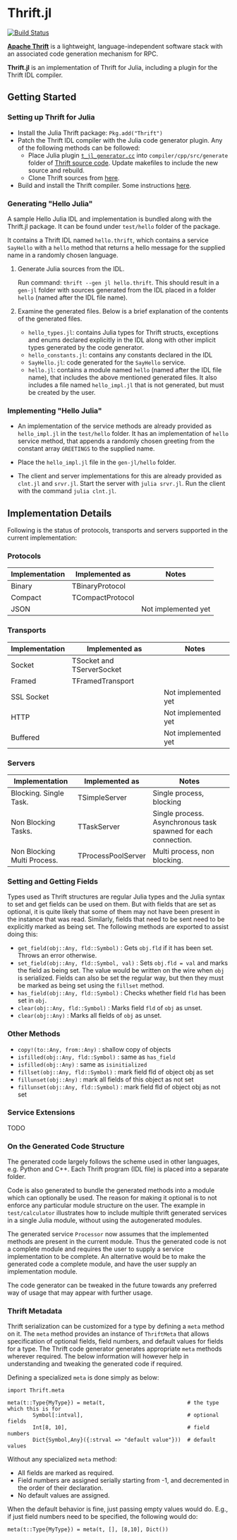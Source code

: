 # Thrift.jl

[![Build Status](https://travis-ci.org/tanmaykm/Thrift.jl.png)](https://travis-ci.org/tanmaykm/Thrift.jl)

[**Apache Thrift**](http://thrift.apache.org/) is a lightweight, language-independent software stack with an associated code generation mechanism for RPC.

**Thrift.jl** is an implementation of Thrift for Julia, including a plugin for the Thrift IDL compiler.

## Getting Started

### Setting up Thrift for Julia

- Install the Julia Thrift package: `Pkg.add("Thrift")`
- Patch the Thrift IDL compiler with the Julia code generator plugin. Any of the following methods can be followed:
    - Place Julia plugin [`t_jl_generator.cc`](https://github.com/tanmaykm/Thrift.jl/tree/master/compiler) into `compiler/cpp/src/generate` folder of [Thrift source code](http://thrift.apache.org/download/). Update makefiles to include the new source and rebuild.
    - Clone Thrift sources from [here](https://github.com/tanmaykm/thrift).
- Build and install the Thrift compiler. Some instructions [here](http://thrift.apache.org/tutorial/).

### Generating "Hello Julia"
A sample Hello Julia IDL and implementation is bundled along with the Thrift.jl package. It can be found under `test/hello` folder of the package.

It contains a Thrift IDL named `hello.thrift`, which contains a service `SayHello` with a `hello` method that returns a hello message for the supplied name in a randomly chosen language.

1. Generate Julia sources from the IDL.
   
   Run command: `thrift --gen jl hello.thrift`. 
   This should result in a `gen-jl` folder with sources generated from the IDL placed in a folder `hello` (named after the IDL file name).
   
2. Examine the generated files. Below is a brief explanation of the contents of the generated files.

   -  `hello_types.jl`: contains Julia types for Thrift structs, exceptions and enums declared explicitly in the IDL along with other implicit types generated by the code generator.
   - `hello_constants.jl`: contains any constants declared in the IDL
   - `SayHello.jl`: code generated for the `SayHello` service.
   - `hello.jl`: contains a module named `hello` (named after the IDL file name), that includes the above mentioned generated files. It also includes a file named `hello_impl.jl` that is not generated, but must be created by the user.

### Implementing "Hello Julia"
- An implementation of the service methods are already provided as `hello_impl.jl` in the `test/hello` folder. It has an implementation of `hello` service method, that appends a randomly chosen greeting from the constant array `GREETINGS` to the supplied name.

- Place the `hello_impl.jl` file in the `gen-jl/hello` folder.
   
- The client and server implementations for this are already provided as `clnt.jl` and `srvr.jl`. Start the server with `julia srvr.jl`. Run the client with the command `julia clnt.jl`.


## Implementation Details

Following is the status of protocols, transports and servers supported in the current implementation:

### Protocols

Implementation | Implemented as               | Notes
---            | ---                          | ---
Binary         | TBinaryProtocol              |
Compact        | TCompactProtocol             | 
JSON           |                              | Not implemented yet


### Transports

Implementation | Implemented as               | Notes
---            | ---                          | ---
Socket         | TSocket and TServerSocket    |
Framed         | TFramedTransport             |
SSL Socket     |                              | Not implemented yet
HTTP           |                              | Not implemented yet
Buffered       |                              | Not implemented yet


### Servers

Implementation              | Implemented as               | Notes
---                         | ---                          | ---
Blocking. Single Task.      | TSimpleServer                | Single process, blocking
Non Blocking Tasks.         | TTaskServer                  | Single process. Asynchronous task spawned for each connection.
Non Blocking Multi Process. | TProcessPoolServer           | Multi process, non blocking. 


### Setting and Getting Fields
Types used as Thrift structures are regular Julia types and the Julia syntax to set and get fields can be used on them. But with fields that are set as optional, it is quite likely that some of them may not have been present in the instance that was read. Similarly, fields that need to be sent need to be explicitly marked as being set. The following methods are exported to assist doing this:

- `get_field(obj::Any, fld::Symbol)` : Gets `obj.fld` if it has been set. Throws an error otherwise.
- `set_field(obj::Any, fld::Symbol, val)` : Sets `obj.fld = val` and marks the field as being set. The value would be written on the wire when `obj` is serialized. Fields can also be set the regular way, but then they must be marked as being set using the `fillset` method.
- `has_field(obj::Any, fld::Symbol)` : Checks whether field `fld` has been set in `obj`.
- `clear(obj::Any, fld::Symbol)` : Marks field `fld` of `obj` as unset.
- `clear(obj::Any)` : Marks all fields of `obj` as unset.


### Other Methods
- `copy!(to::Any, from::Any)` : shallow copy of objects
- `isfilled(obj::Any, fld::Symbol)` : same as `has_field`
- `isfilled(obj::Any)` : same as `isinitialized`
- `fillset(obj::Any, fld::Symbol)` : mark field fld of object obj as set
- `fillunset(obj::Any)` : mark all fields of this object as not set
- `fillunset(obj::Any, fld::Symbol)` : mark field fld of object obj as not set


### Service Extensions
TODO


### On the Generated Code Structure

The generated code largely follows the scheme used in other languages, e.g. Python and C++. Each Thrift program (IDL file) is placed into a separate folder. 

Code is also generated to bundle the generated methods into a module which can optionally be used. The reason for making it optional is to not enforce any particular module structure on the user. The example in `test/calculator` illustrates how to include multiple thrift generated services in a single Julia module, without using the autogenerated modules.

The generated service `Processor` now assumes that the implemented methods are present in the current module. Thus the generated code is not a complete module and requires the user to supply a service implementation to be complete. An alternative would be to make the generated code a complete module, and have the user supply an implementation module.

The code generator can be tweaked in the future towards any preferred way of usage that may appear with further usage.


### Thrift Metadata

Thrift serialization can be customized for a type by defining a `meta` method on it. The `meta` method provides an instance of `ThriftMeta` that allows specification of optional fields, field numbers, and default values for fields for a type. The Thrift code generator generates appropriate `meta` methods wherever required. The below information will however help in understanding and tweaking the generated code if required.

Defining a specialized `meta` is done simply as below:

````
import Thrift.meta

meta(t::Type{MyType}) = meta(t,                          # the type which this is for
        Symbol[:intval],                                 # optional fields
        Int[8, 10],                                      # field numbers
        Dict{Symbol,Any}({:strval => "default value"}))  # default values
````

Without any specialized `meta` method:

- All fields are marked as required.
- Field numbers are assigned serially starting from -1, and decremented in the order of their declaration.
- No default values are assigned.

When the default behavior is fine, just passing empty values would do. E.g., if just field numbers need to be specified, the following would do:

````
meta(t::Type{MyType}) = meta(t, [], [8,10], Dict())
````

